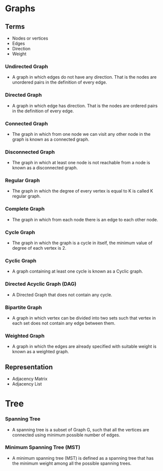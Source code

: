 # Graphs

## Terms

- Nodes or vertices
- Edges
- Direction
- Weight

### Undirected Graph

- A graph in which edges do not have any direction. That is the nodes are unordered pairs in the definition of every
  edge.

### Directed Graph

- A graph in which edge has direction. That is the nodes are ordered pairs in the definition of every edge.

### Connected Graph

- The graph in which from one node we can visit any other node in the graph is known as a connected graph.

### Disconnected Graph

- The graph in which at least one node is not reachable from a node is known as a disconnected graph.

### Regular Graph

- The graph in which the degree of every vertex is equal to K is called K regular graph.

### Complete Graph

- The graph in which from each node there is an edge to each other node.

### Cycle Graph

- The graph in which the graph is a cycle in itself, the minimum value of degree of each vertex is 2.

### Cyclic Graph

- A graph containing at least one cycle is known as a Cyclic graph.

### Directed Acyclic Graph (DAG)

- A Directed Graph that does not contain any cycle.

### Bipartite Graph

- A graph in which vertex can be divided into two sets such that vertex in each set does not contain any edge between
  them.

### Weighted Graph

- A graph in which the edges are already specified with suitable weight is known as a weighted graph.

## Representation

- Adjacency Matrix
- Adjacency List

# Tree

### Spanning Tree

- A spanning tree is a subset of Graph G, such that all the vertices are connected using minimum possible number of
  edges.

### Minimum Spanning Tree (MST)

- A minimum spanning tree (MST) is defined as a spanning tree that has the minimum weight among all the possible
  spanning trees.

